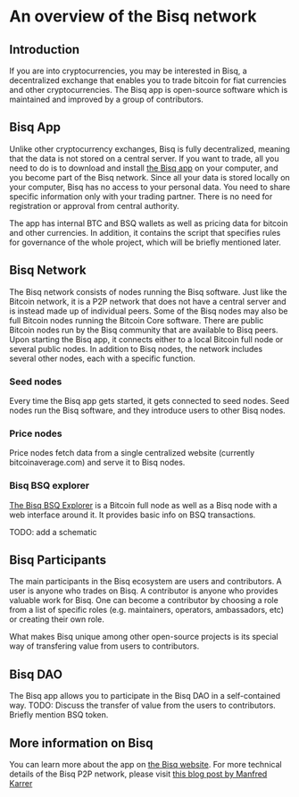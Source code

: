 # An overview of the Bisq network

## Introduction
If you are into cryptocurrencies, you may be interested in Bisq, a decentralized exchange that enables you to trade bitcoin for fiat currencies and other cryptocurrencies. The Bisq app is open-source software which is maintained and improved by a group of contributors. 

## Bisq App
Unlike other cryptocurrency exchanges, Bisq is fully decentralized, meaning that the data is not stored on a central server. If you want to trade, all you need to do is to download and install [the Bisq app](https://bisq.network/downloads/) on your computer, and you become part of the Bisq network. Since all your data is stored locally on your computer, Bisq has no access to your personal data. You need to share specific information only with your trading partner. There is no need for registration or approval from central authority.

The app has internal BTC and BSQ wallets as well as pricing data for bitcoin and other currencies. In addition, it contains the script that specifies rules for governance of the whole project, which will be briefly mentioned later. 

## Bisq Network
The Bisq network consists of nodes running the Bisq software. Just like the Bitcoin network, it is a P2P network that does not have a central server and is instead made up of individual peers. Some of the Bisq nodes may also be full Bitcoin nodes running the Bitcoin Core software. There are public Bitcoin nodes run by the Bisq community that are available to Bisq peers. Upon starting the Bisq app, it connects either to a local Bitcoin full node or several public nodes. In addition to Bisq nodes, the network includes several other nodes, each with a specific function.

### Seed nodes
Every time the Bisq app gets started, it gets connected to seed nodes. Seed nodes run the Bisq software, and they introduce users to other Bisq nodes. 

### Price nodes
Price nodes fetch data from a single centralized website (currently bitcoinaverage.com) and serve it to Bisq nodes.

### Bisq BSQ explorer
[The Bisq BSQ Explorer](https://explorer.bisq.network/index.html) is a Bitcoin full node as well as a Bisq node with a web interface around it. It provides basic info on BSQ transactions.

TODO: add a schematic

## Bisq Participants
The main participants in the Bisq ecosystem are users and contributors. A user is anyone who trades on Bisq. A contributor is anyone who provides valuable work for Bisq. One can become a contributor by choosing a role from a list of specific roles (e.g. maintainers, operators, ambassadors, etc) or creating their own role. 

What makes Bisq unique among other open-source projects is its special way of transfering value from users to contributors.

## Bisq DAO
The Bisq app allows you to participate in the Bisq DAO in a self-contained way.
TODO: Discuss the transfer of value from the users to contributors. Briefly mention BSQ token.

## More information on Bisq
You can learn more about the app on [the Bisq website](https://docs.bisq.network/getting-started.html).
For more technical details of the Bisq P2P network, please visit [this blog post by Manfred Karrer](https://bisq.network/blog/new-p2p-network/)
